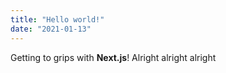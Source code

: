 ```yaml
---
title: "Hello world!"
date: "2021-01-13"
---
```


Getting to grips with **Next.js**! Alright alright alright
